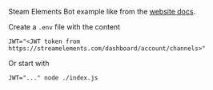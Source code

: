 Steam Elements Bot example like from the [website docs](https://dev.streamelements.com/docs/api-docs/5a84cc101a9c5-connecting-via-websocket-using-o-auth2).

Create a `.env` file with the content

```
JWT="<JWT token from https://streamelements.com/dashboard/account/channels>"
```

Or start with

```
JWT="..." node ./index.js
```
